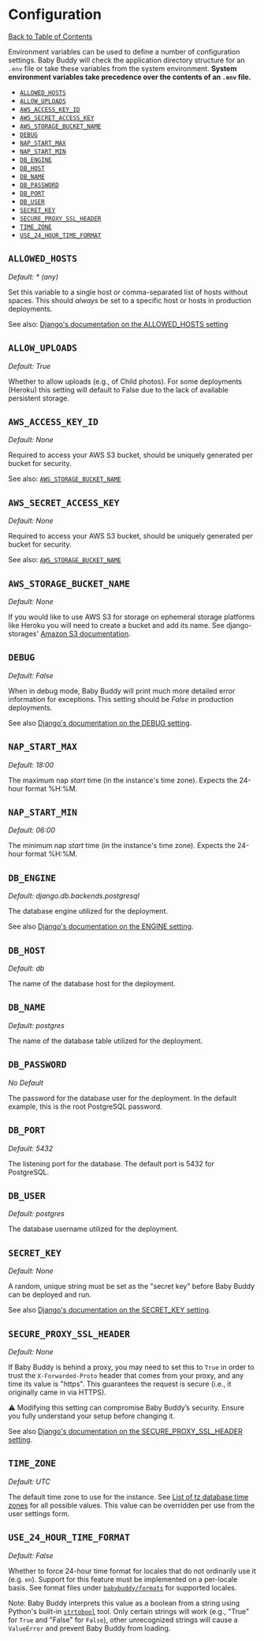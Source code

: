 # Configuration
[Back to Table of Contents](/docs/TOC.md)

Environment variables can be used to define a number of configuration settings.
Baby Buddy will check the application directory structure for an `.env` file or
take these variables from the system environment. **System environment variables
take precedence over the contents of an `.env` file.**

- [`ALLOWED_HOSTS`](#allowed_hosts)
- [`ALLOW_UPLOADS`](#allow_uploads)
- [`AWS_ACCESS_KEY_ID`](#aws_access_key_id)
- [`AWS_SECRET_ACCESS_KEY`](#aws_secret_access_key)
- [`AWS_STORAGE_BUCKET_NAME`](#aws_storage_bucket_name)
- [`DEBUG`](#debug)
- [`NAP_START_MAX`](#nap_start_max)
- [`NAP_START_MIN`](#nap_start_min)
- [`DB_ENGINE`](#db_engine)
- [`DB_HOST`](#db_host)
- [`DB_NAME`](#db_name)
- [`DB_PASSWORD`](#db_password)
- [`DB_PORT`](#db_port)
- [`DB_USER`](#db_user)
- [`SECRET_KEY`](#secret_key)
- [`SECURE_PROXY_SSL_HEADER`](#secure_proxy_ssl_header)
- [`TIME_ZONE`](#time_zone)
- [`USE_24_HOUR_TIME_FORMAT`](#use_24_hour_time_format)

## `ALLOWED_HOSTS`

*Default: * (any)*

Set this variable to a single host or comma-separated list of hosts without spaces.
This should *always* be set to a specific host or hosts in production deployments.

See also: [Django's documentation on the ALLOWED_HOSTS setting](https://docs.djangoproject.com/en/3.0/ref/settings/#allowed-hosts)

## `ALLOW_UPLOADS`

*Default: True*

Whether to allow uploads (e.g., of Child photos). For some deployments (Heroku)
this setting will default to False due to the lack of available persistent storage.

## `AWS_ACCESS_KEY_ID`

*Default: None*

Required to access your AWS S3 bucket, should be uniquely generated per bucket
for security.

See also: [`AWS_STORAGE_BUCKET_NAME`](#aws_storage_bucket_name)

## `AWS_SECRET_ACCESS_KEY`

*Default: None*

Required to access your AWS S3 bucket, should be uniquely generated per bucket
for security.

See also: [`AWS_STORAGE_BUCKET_NAME`](#aws_storage_bucket_name)

## `AWS_STORAGE_BUCKET_NAME`

*Default: None*

If you would like to use AWS S3 for storage on ephemeral storage platforms like
Heroku you will need to create a bucket and add its name. See django-storages'
[Amazon S3 documentation](https://django-storages.readthedocs.io/en/latest/backends/amazon-S3.html).

## `DEBUG`

*Default: False*

When in debug mode, Baby Buddy will print much more detailed error information
for exceptions. This setting should be *False* in production deployments.

See also [Django's documentation on the DEBUG setting](https://docs.djangoproject.com/en/3.0/ref/settings/#debug).

## `NAP_START_MAX`

*Default: 18:00*

The maximum nap *start* time (in the instance's time zone). Expects the 24-hour
format %H:%M.

## `NAP_START_MIN`

*Default: 06:00*

The minimum nap *start* time (in the instance's time zone). Expects the 24-hour
format %H:%M.

## `DB_ENGINE`

*Default: django.db.backends.postgresql*

The database engine utilized for the deployment.

See also [Django's documentation on the ENGINE setting](https://docs.djangoproject.com/en/3.0/ref/settings/#engine).

## `DB_HOST`

*Default: db*

The name of the database host for the deployment.

## `DB_NAME`

*Default: postgres*

The name of the database table utilized for the deployment.

## `DB_PASSWORD`

*No Default*

The password for the database user for the deployment. In the default example,
this is the root PostgreSQL password.

## `DB_PORT`

*Default: 5432*

The listening port for the database. The default port is 5432 for PostgreSQL.

## `DB_USER`

*Default: postgres*

The database username utilized for the deployment.

## `SECRET_KEY`

*Default: None*

A random, unique string must be set as the "secret key" before Baby Buddy can
be deployed and run.

See also [Django's documentation on the SECRET_KEY setting](https://docs.djangoproject.com/en/3.0/ref/settings/#secret-key).

## `SECURE_PROXY_SSL_HEADER`

*Default: None*

If Baby Buddy is behind a proxy, you may need to set this to `True` in order to
trust the `X-Forwarded-Proto` header that comes from your proxy, and any time
its value is "https". This guarantees the request is secure (i.e., it originally
came in via HTTPS).

:warning: Modifying this setting can compromise Baby Buddy’s security. Ensure
you fully understand your setup before changing it.

See also [Django's documentation on the SECURE_PROXY_SSL_HEADER setting](https://docs.djangoproject.com/en/3.0/ref/settings/#secure-proxy-ssl-header).

## `TIME_ZONE`

*Default: UTC*

The default time zone to use for the instance. See [List of tz database time zones](https://en.wikipedia.org/wiki/List_of_tz_database_time_zones)
for all possible values. This value can be overridden per use from the user
settings form.

## `USE_24_HOUR_TIME_FORMAT`

*Default: False*

Whether to force 24-hour time format for locales that do not ordinarily use it
(e.g. `en`). Support for this feature must be implemented on a per-locale basis.
See format files under [`babybuddy/formats`](/babybuddy/formats) for supported
locales.

Note: Baby Buddy interprets this value as a boolean from a string
using Python's built-in [`strtobool`](https://docs.python.org/3/distutils/apiref.html#distutils.util.strtobool)
tool. Only certain strings will work (e.g., "True" for `True` and "False" for
`False`), other unrecognized strings will cause a `ValueError` and prevent Baby
Buddy from loading.
